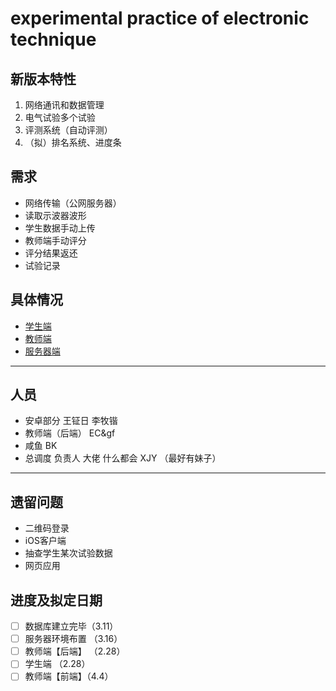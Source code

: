 # experimental practice of electronic technique
## 新版本特性
1. 网络通讯和数据管理
2. 电气试验多个试验
3. 评测系统（自动评测）
4. （拟）排名系统、进度条

## 需求
- 网络传输（公网服务器）
- 读取示波器波形
- 学生数据手动上传
- 教师端手动评分
- 评分结果返还
- 试验记录

## 具体情况
- [学生端](https://github.com/xinjiyuan97/EPET/blob/master/Client/Student/Android/StudentClient.md)
- [教师端](https://github.com/xinjiyuan97/EPET/blob/master/Client/Teacher/TeacherClient.md)
- [服务器端](https://github.com/xinjiyuan97/EPET/blob/master/Server/Server.md)

---
## 人员
- 安卓部分 王钲日 李牧锴
- 教师端（后端） EC&gf
- 咸鱼 BK
- 总调度 负责人 大佬 什么都会 XJY
（最好有妹子）

---

## 遗留问题
- 二维码登录
- iOS客户端
- 抽查学生某次试验数据
- 网页应用

## 进度及拟定日期
- [ ] 数据库建立完毕（3.11）
- [ ] 服务器环境布置 （3.16）
- [ ] 教师端【后端】 （2.28）
- [ ] 学生端 （2.28）
- [ ] 教师端【前端】（4.4）
